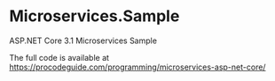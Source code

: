 # Microservices.Sample
ASP.NET Core 3.1 Microservices Sample

The full code is available at https://procodeguide.com/programming/microservices-asp-net-core/
